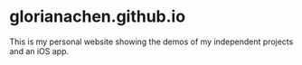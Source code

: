 # glorianachen.github.io
This is my personal website showing the demos of my independent projects and an iOS app.
